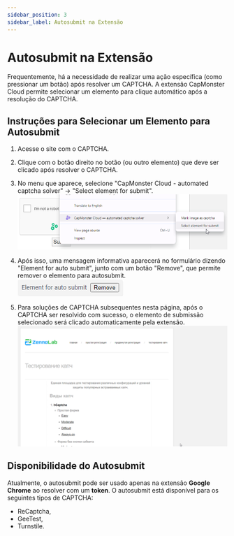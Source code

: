 ```yaml
---
sidebar_position: 3
sidebar_label: Autosubmit na Extensão
---
```


# Autosubmit na Extensão
Frequentemente, há a necessidade de realizar uma ação específica (como pressionar um botão) após resolver um CAPTCHA. 
A extensão CapMonster Cloud permite selecionar um elemento para clique automático após a resolução do CAPTCHA.

## Instruções para Selecionar um Elemento para Autosubmit
1. Acesse o site com o CAPTCHA.
2. Clique com o botão direito no botão (ou outro elemento) que deve ser clicado após resolver o CAPTCHA.
3. No menu que aparece, selecione "CapMonster Cloud - automated captcha solver" -> "Select element for submit".     
![](./images/autosubmit/submit1.png) 

4. Após isso, uma mensagem informativa aparecerá no formulário dizendo "Element for auto submit", junto com um botão "Remove", que permite remover o elemento para autosubmit.  
![](./images/autosubmit/submit2.png) 

5. Para soluções de CAPTCHA subsequentes nesta página, após o CAPTCHA ser resolvido com sucesso, o elemento de submissão selecionado será clicado automaticamente pela extensão.
![](./images/autosubmit/submit3.gif)

## Disponibilidade do Autosubmit
Atualmente, o autosubmit pode ser usado apenas na extensão **Google Chrome** ao resolver com um **token**. 
O autosubmit está disponível para os seguintes tipos de CAPTCHA:
- ReCaptcha,
- GeeTest,
- Turnstile.
